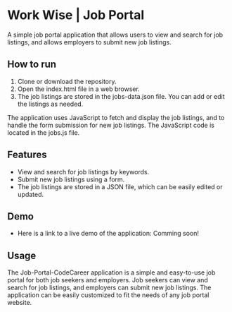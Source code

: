 # Work Wise | Job Portal 

A simple job portal application that allows users to view and search for job listings, and allows employers to submit new job listings.

## How to run

1. Clone or download the repository.
2. Open the index.html file in a web browser.
3. The job listings are stored in the jobs-data.json file. You can add or edit the listings as needed.

The application uses JavaScript to fetch and display the job listings, and to handle the form submission for new job listings. The JavaScript code is located in the jobs.js file.

## Features

- View and search for job listings by keywords.
- Submit new job listings using a form.
- The job listings are stored in a JSON file, which can be easily edited or updated.

## Demo

- Here is a link to a live demo of the application: Comming soon!

## Usage

The Job-Portal-CodeCareer application is a simple and easy-to-use job portal for both job seekers and employers. Job seekers can view and search for job listings, and employers can submit new job listings. The application can be easily customized to fit the needs of any job portal website.
